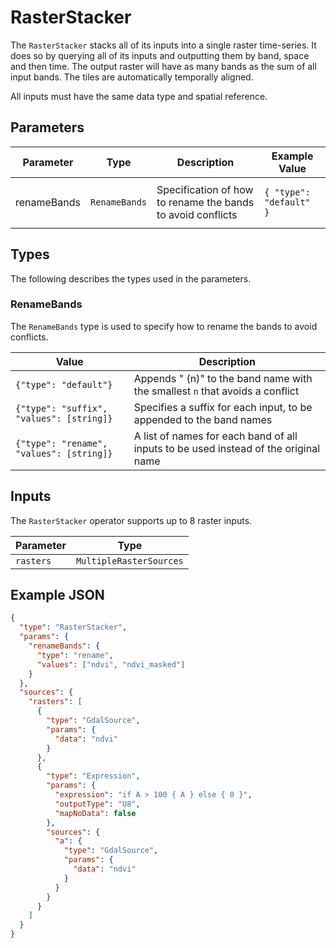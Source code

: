 # RasterStacker

The `RasterStacker` stacks all of its inputs into a single raster time-series.
It does so by querying all of its inputs and outputting them by band, space and then time.
The output raster will have as many bands as the sum of all input bands.
The tiles are automatically temporally aligned.

All inputs must have the same data type and spatial reference.

## Parameters

| Parameter   | Type          | Description                                                 | Example Value                          |
| ----------- | ------------- | ----------------------------------------------------------- | -------------------------------------- |
| renameBands | `RenameBands` | Specification of how to rename the bands to avoid conflicts | <pre><code>{ "type": "default" }</pre> |

## Types

The following describes the types used in the parameters.

### RenameBands

The `RenameBands` type is used to specify how to rename the bands to avoid conflicts.

| Value                                    | Description                                                                         |
| ---------------------------------------- | ----------------------------------------------------------------------------------- |
| `{"type": "default"}`                    | Appends " (n)" to the band name with the smallest `n` that avoids a conflict        |
| `{"type": "suffix", "values": [string]}` | Specifies a suffix for each input, to be appended to the band names                 |
| `{"type": "rename", "values": [string]}` | A list of names for each band of all inputs to be used instead of the original name |

## Inputs

The `RasterStacker` operator supports up to 8 raster inputs.

| Parameter | Type                    |
| --------- | ----------------------- |
| `rasters` | `MultipleRasterSources` |

## Example JSON

```json
{
  "type": "RasterStacker",
  "params": {
    "renameBands": {
      "type": "rename",
      "values": ["ndvi", "ndvi_masked"]
    }
  },
  "sources": {
    "rasters": [
      {
        "type": "GdalSource",
        "params": {
          "data": "ndvi"
        }
      },
      {
        "type": "Expression",
        "params": {
          "expression": "if A > 100 { A } else { 0 }",
          "outputType": "U8",
          "mapNoData": false
        },
        "sources": {
          "a": {
            "type": "GdalSource",
            "params": {
              "data": "ndvi"
            }
          }
        }
      }
    ]
  }
}
```
